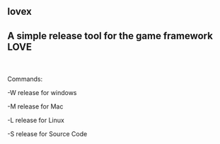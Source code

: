 lovex
----
A simple release tool for the game framework LOVE
----
<br>
<br>
Commands:
<br>

-W
release for windows

-M 
release for Mac

-L
release for Linux

-S
release for Source Code

